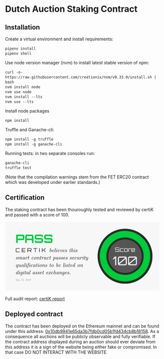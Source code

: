# Dutch Auction Staking Contract

## Installation
Create a virtual environment and install requirements:
```
pipenv install
pipenv shell
```

Use node version manager (nvm) to install latest stable version of npm:

```
curl -o- https://raw.githubusercontent.com/creationix/nvm/v0.33.0/install.sh | bash
nvm install node
nvm use node
nvm install --lts
nvm use --lts
```
Install node packages
```
npm install
```

Truffle and Ganache-cli:
```
npm install -g truffle
npm install -g ganache-cli
```

Running tests: in two separate consoles run:
```
ganache-cli
truffle test
```
(Note that the compilation warnings stem from the FET ERC20 contract which was developed under earlier standards.)


## Certification
The staking contract has been thouroughly tested and reviewed by certiK and passed with a score of 100.

![certiK_score](/docs/certiK_score.png)

Full audit report: [certiK report](https://certik.org/certificate.html?key=64309cb8a0642178e748f99212c7fc1076a342b6119aa0e2aa9efa948ff5e93d)

## Deployed contract
The contract has been deployed on the Ethereum mainnet and can be found under this address: [0x10db9941e65da3b7fdb0cd05b1fd434cb8b18158](https://etherscan.io/address/0x10db9941e65da3b7fdb0cd05b1fd434cb8b18158). As a consequence all auctions will be publicly observable and fully verifiable.
If the contract address displayed during an auction should ever deviate from this address it is a sign of the website being either fake or compromised. In that case DO NOT INTERACT WITH THE WEBSITE.